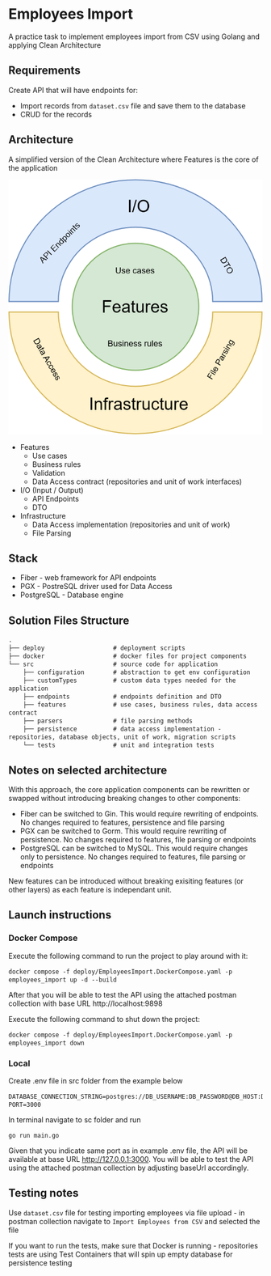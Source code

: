# Employees Import
A practice task to implement employees import from CSV using Golang and applying Clean Architecture

## Requirements
Create API that will have endpoints for:
 - Import records from `dataset.csv` file and save them to the database
 - CRUD for the records

## Architecture

A simplified version of the Clean Architecture where Features is the core of the application

![Architecture Diagram](Architecture.png)

 - Features
    - Use cases
    - Business rules
    - Validation
    - Data Access contract (repositories and unit of work interfaces)
 - I/O (Input / Output)
    - API Endpoints
    - DTO
 - Infrastructure
    - Data Access implementation (repositories and unit of work)
    - File Parsing

## Stack

 - Fiber - web framework for API endpoints
 - PGX - PostreSQL driver used for Data Access
 - PostgreSQL - Database engine

## Solution Files Structure

    .
    ├── deploy                   # deployment scripts
    ├── docker                   # docker files for project components
    └── src                      # source code for application
        ├── configuration        # abstraction to get env configuration
        ├── customTypes          # custom data types needed for the application
        ├── endpoints            # endpoints definition and DTO
        ├── features             # use cases, business rules, data access contract
        ├── parsers              # file parsing methods
        ├── persistence          # data access implementation - repositories, database objects, unit of work, migration scripts
        └── tests                # unit and integration tests  

## Notes on selected architecture

With this approach, the core application components can be rewritten or swapped without introducing breaking changes to other components:

 - Fiber can be switched to Gin. This would require rewriting of endpoints. No changes required to features, persistence and file parsing
 - PGX can be switched to Gorm. This would require rewriting of persistence. No changes required to features, file parsing or endpoints
 - PostgreSQL can be switched to MySQL. This would require changes only to persistence. No changes required to features, file parsing or endpoints

New features can be introduced without breaking exisiting features (or other layers) as each feature is independant unit.

## Launch instructions

### Docker Compose

Execute the following command to run the project to play around with it:

```
docker compose -f deploy/EmployeesImport.DockerCompose.yaml -p employees_import up -d --build
```

After that you will be able to test the API using the attached postman collection with base URL http://localhost:9898

Execute the following command to shut down the project:

```
docker compose -f deploy/EmployeesImport.DockerCompose.yaml -p employees_import down
```

### Local

Create .env file in src folder from the example below

```
DATABASE_CONNECTION_STRING=postgres://DB_USERNAME:DB_PASSWORD@DB_HOST:DB_PORT/DB_NAME
PORT=3000
```

In terminal navigate to sc folder and run

```
go run main.go
```

Given that you indicate same port as in example .env file, the API will be available at base URL http://127.0.0.1:3000. You will be able to test the API using the attached postman collection by adjusting baseUrl accordingly.

## Testing notes

Use `dataset.csv` file for testing importing employees via file upload - in postman collection navigate to `Import Employees from CSV` and selected the file

If you want to run the tests, make sure that Docker is running - repositories tests are using Test Containers that will spin up empty database for persistence testing
